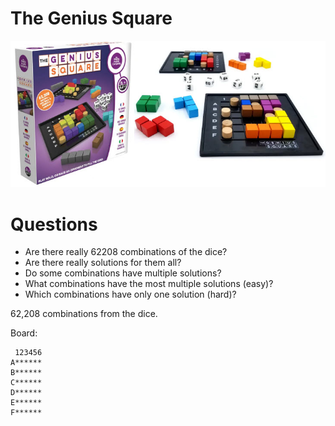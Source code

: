 # The Genius Square

![](art/genius.jpg)

# Questions

  - Are there really 62208 combinations of the dice?
  - Are there really solutions for them all?
  - Do some combinations have multiple solutions?
  - What combinations have the most multiple solutions (easy)?
  - Which combinations have only one solution (hard)?

62,208 combinations from the dice.

Board:
```
 123456
A******
B******
C******
D******
E******
F******
```
